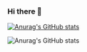 ### Hi there 👋
[![Anurag's GitHub stats](https://github-readme-stats.vercel.app/api?username=0921)](https://github.com/jyt0921)


![Anurag's GitHub stats](https://github-readme-stats.vercel.app/api?username=0921&show_icons=true&theme=transparent)

